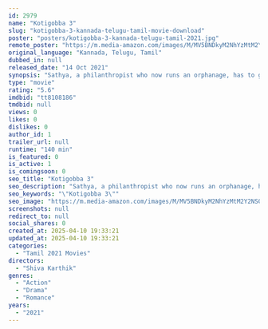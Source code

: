 ```yaml
---
id: 2979
name: "Kotigobba 3"
slug: "kotigobba-3-kannada-telugu-tamil-movie-download"
poster: "posters/kotigobba-3-kannada-telugu-tamil-2021.jpg"
remote_poster: "https://m.media-amazon.com/images/M/MV5BNDkyM2NhYzMtM2Y2NS00MjMzLThkODItYWIzNWYzYWQwNmJlXkEyXkFqcGdeQXVyMTA1NzEzOTU1._V1_SX300.jpg"
original_language: "Kannada, Telugu, Tamil"
dubbed_in: null
released_date: "14 Oct 2021"
synopsis: "Sathya, a philanthropist who now runs an orphanage, has to go to Poland for the treatment of young Janu. While there, an international criminal named Ghost carries out heists. Who is Ghost? And what has Sathya got to do with it all?"
type: "movie"
rating: "5.6"
imdbid: "tt8108186"
tmdbid: null
views: 0
likes: 0
dislikes: 0
author_id: 1
trailer_url: null
runtime: "140 min"
is_featured: 0
is_active: 1
is_comingsoon: 0
seo_title: "Kotigobba 3"
seo_description: "Sathya, a philanthropist who now runs an orphanage, has to go to Poland for the treatment of young Janu. While there, an international criminal named Ghost carries out heists. Who is Ghost? And what has Sathya got to do with it all?"
seo_keywords: "\"Kotigobba 3\""
seo_image: "https://m.media-amazon.com/images/M/MV5BNDkyM2NhYzMtM2Y2NS00MjMzLThkODItYWIzNWYzYWQwNmJlXkEyXkFqcGdeQXVyMTA1NzEzOTU1._V1_SX300.jpg"
screenshots: null
redirect_to: null
social_shares: 0
created_at: 2025-04-10 19:33:21
updated_at: 2025-04-10 19:33:21
categories:
  - "Tamil 2021 Movies"
directors:
  - "Shiva Karthik"
genres:
  - "Action"
  - "Drama"
  - "Romance"
years:
  - "2021"
---
```

